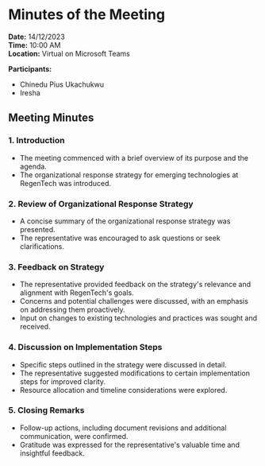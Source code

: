 # Minutes of the Meeting 

**Date:** 14/12/2023  
**Time:** 10:00 AM  
**Location:** Virtual on Microsoft Teams  

**Participants:**
- Chinedu Pius Ukachukwu
- Iresha

## Meeting Minutes

### 1. Introduction
- The meeting commenced with a brief overview of its purpose and the agenda.
- The organizational response strategy for emerging technologies at RegenTech was introduced.

### 2. Review of Organizational Response Strategy
- A concise summary of the organizational response strategy was presented.
- The representative was encouraged to ask questions or seek clarifications.

### 3. Feedback on Strategy
- The representative provided feedback on the strategy's relevance and alignment with RegenTech's goals.
- Concerns and potential challenges were discussed, with an emphasis on addressing them proactively.
- Input on changes to existing technologies and practices was sought and received.

### 4. Discussion on Implementation Steps
- Specific steps outlined in the strategy were discussed in detail.
- The representative suggested modifications to certain implementation steps for improved clarity.
- Resource allocation and timeline considerations were explored.

### 5. Closing Remarks
- Follow-up actions, including document revisions and additional communication, were confirmed.
- Gratitude was expressed for the representative's valuable time and insightful feedback.
